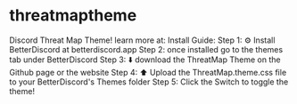 # threatmaptheme
Discord Threat Map Theme! learn more at:
Install Guide:
Step 1: ⚙️ Install BetterDiscord at betterdiscord.app
Step 2: once installed go to the themes tab under BetterDiscord
Step 3: ⬇️ download the ThreatMap Theme on the Github page or the website
Step 4: ⬆️ Upload the ThreatMap.theme.css file to your BetterDiscord's Themes folder
Step 5: Click the Switch to toggle the theme!
